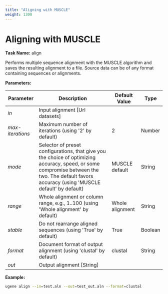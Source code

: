```yaml
---
title: "Aligning with MUSCLE"
weight: 1300
---
```


# Aligning with MUSCLE

**Task Name:** align

Performs multiple sequence alignment with the MUSCLE algorithm and saves the resulting alignment to a file. Source data can be of any format containing sequences or alignments.

**Parameters:**

| Parameter      | Description                                                                                                                                                                               | Default Value       | Type    |
|----------------|-------------------------------------------------------------------------------------------------------------------------------------------------------------------------------------------|---------------------|---------|
| _in_           | Input alignment \[Url datasets\]                                                                                                                                                          |                     |         |
| _max-iterations_ | Maximum number of iterations (using '2' by default)                                                                                                                                     | 2                   | Number  |
| _mode_         | Selector of preset configurations, that give you the choice of optimizing accuracy, speed, or some compromise between the two. The default favors accuracy (using 'MUSCLE default' by default) | MUSCLE default      | String  |
| _range_        | Whole alignment or column range, e.g., 1..100 (using 'Whole alignment' by default)                                                                                                        | Whole alignment     | String  |
| _stable_       | Do not rearrange aligned sequences (using 'True' by default)                                                                                                                              | True                | Boolean |
| _format_       | Document format of output alignment (using 'clustal' by default)                                                                                                                          | clustal             | String  |
| _out_          | Output alignment \[String\]                                                                                                                                                               |                     |         |

**Example:**

```bash
ugene align --in=test.aln --out=test_out.aln --format=clustal